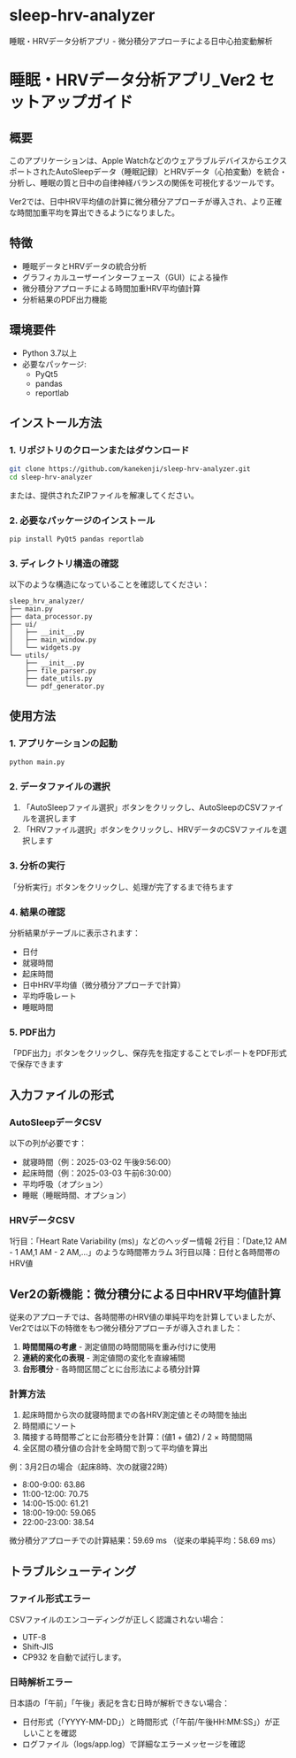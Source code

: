 # sleep-hrv-analyzer
睡眠・HRVデータ分析アプリ - 微分積分アプローチによる日中心拍変動解析
# 睡眠・HRVデータ分析アプリ_Ver2 セットアップガイド

## 概要

このアプリケーションは、Apple WatchなどのウェアラブルデバイスからエクスポートされたAutoSleepデータ（睡眠記録）とHRVデータ（心拍変動）を統合・分析し、睡眠の質と日中の自律神経バランスの関係を可視化するツールです。

Ver2では、日中HRV平均値の計算に微分積分アプローチが導入され、より正確な時間加重平均を算出できるようになりました。

## 特徴

- 睡眠データとHRVデータの統合分析
- グラフィカルユーザーインターフェース（GUI）による操作
- 微分積分アプローチによる時間加重HRV平均値計算
- 分析結果のPDF出力機能

## 環境要件

- Python 3.7以上
- 必要なパッケージ:
  - PyQt5
  - pandas
  - reportlab

## インストール方法

### 1. リポジトリのクローンまたはダウンロード

```bash
git clone https://github.com/kanekenji/sleep-hrv-analyzer.git
cd sleep-hrv-analyzer
```

または、提供されたZIPファイルを解凍してください。

### 2. 必要なパッケージのインストール

```bash
pip install PyQt5 pandas reportlab
```

### 3. ディレクトリ構造の確認

以下のような構造になっていることを確認してください：

```
sleep_hrv_analyzer/
├── main.py
├── data_processor.py
├── ui/
│   ├── __init__.py
│   ├── main_window.py
│   └── widgets.py
└── utils/
    ├── __init__.py
    ├── file_parser.py
    ├── date_utils.py
    └── pdf_generator.py
```

## 使用方法

### 1. アプリケーションの起動

```bash
python main.py
```

### 2. データファイルの選択

1. 「AutoSleepファイル選択」ボタンをクリックし、AutoSleepのCSVファイルを選択します
2. 「HRVファイル選択」ボタンをクリックし、HRVデータのCSVファイルを選択します

### 3. 分析の実行

「分析実行」ボタンをクリックし、処理が完了するまで待ちます

### 4. 結果の確認

分析結果がテーブルに表示されます：
- 日付
- 就寝時間
- 起床時間
- 日中HRV平均値（微分積分アプローチで計算）
- 平均呼吸レート
- 睡眠時間

### 5. PDF出力

「PDF出力」ボタンをクリックし、保存先を指定することでレポートをPDF形式で保存できます

## 入力ファイルの形式

### AutoSleepデータCSV

以下の列が必要です：
- 就寝時間（例：2025-03-02 午後9:56:00）
- 起床時間（例：2025-03-03 午前6:30:00）
- 平均呼吸（オプション）
- 睡眠（睡眠時間、オプション）

### HRVデータCSV

1行目：「Heart Rate Variability (ms)」などのヘッダー情報
2行目：「Date,12 AM - 1 AM,1 AM - 2 AM,...」のような時間帯カラム
3行目以降：日付と各時間帯のHRV値

## Ver2の新機能：微分積分による日中HRV平均値計算

従来のアプローチでは、各時間帯のHRV値の単純平均を計算していましたが、Ver2では以下の特徴をもつ微分積分アプローチが導入されました：

1. **時間間隔の考慮** - 測定値間の時間間隔を重み付けに使用
2. **連続的変化の表現** - 測定値間の変化を直線補間
3. **台形積分** - 各時間区間ごとに台形法による積分計算

### 計算方法

1. 起床時間から次の就寝時間までの各HRV測定値とその時間を抽出
2. 時間順にソート
3. 隣接する時間帯ごとに台形積分を計算：(値1 + 値2) / 2 × 時間間隔
4. 全区間の積分値の合計を全時間で割って平均値を算出

例：3月2日の場合（起床8時、次の就寝22時）
- 8:00-9:00: 63.86
- 11:00-12:00: 70.75
- 14:00-15:00: 61.21
- 18:00-19:00: 59.065
- 22:00-23:00: 38.54

微分積分アプローチでの計算結果：59.69 ms
（従来の単純平均：58.69 ms）

## トラブルシューティング

### ファイル形式エラー

CSVファイルのエンコーディングが正しく認識されない場合：
- UTF-8
- Shift-JIS
- CP932
を自動で試行します。

### 日時解析エラー

日本語の「午前」「午後」表記を含む日時が解析できない場合：
- 日付形式（「YYYY-MM-DD」）と時間形式（「午前/午後HH:MM:SS」）が正しいことを確認
- ログファイル（logs/app.log）で詳細なエラーメッセージを確認

